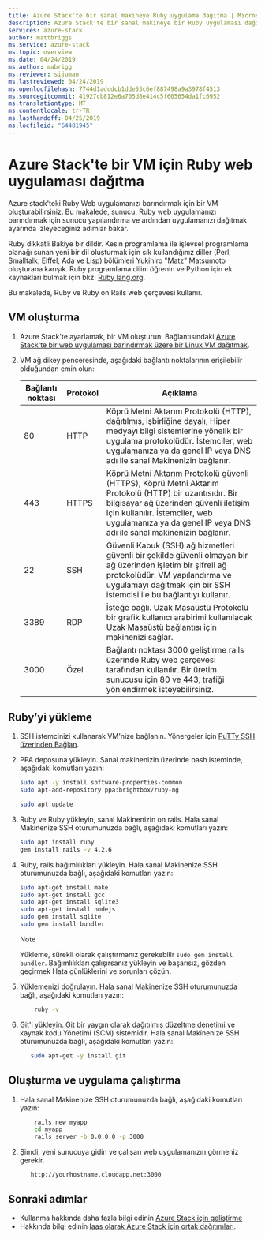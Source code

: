 ```yaml
---
title: Azure Stack'te bir sanal makineye Ruby uygulama dağıtma | Microsoft Docs
description: Azure Stack'te bir sanal makineye bir Ruby uygulaması dağıtın.
services: azure-stack
author: mattbriggs
ms.service: azure-stack
ms.topic: overview
ms.date: 04/24/2019
ms.author: mabrigg
ms.reviewer: sijuman
ms.lastreviewed: 04/24/2019
ms.openlocfilehash: 7744d1adcdcb1dde53c6ef887498a9a3978f4513
ms.sourcegitcommit: 41927cb812e6a705d8e414c5f605654da1fc6952
ms.translationtype: MT
ms.contentlocale: tr-TR
ms.lasthandoff: 04/25/2019
ms.locfileid: "64481945"
---
```

# <a name="how-to-deploy-a-ruby-web-app-to-a-vm-in-azure-stack"></a>Azure Stack'te bir VM için Ruby web uygulaması dağıtma

Azure stack'teki Ruby Web uygulamanızı barındırmak için bir VM oluşturabilirsiniz. Bu makalede, sunucu, Ruby web uygulamanızı barındırmak için sunucu yapılandırma ve ardından uygulamanızı dağıtmak ayarında izleyeceğiniz adımlar bakar.

Ruby dikkatli Bakiye bir dildir. Kesin programlama ile işlevsel programlama olanağı sunan yeni bir dil oluşturmak için sık kullandığınız diller (Perl, Smalltalk, Eiffel, Ada ve Lisp) bölümleri Yukihiro "Matz" Matsumoto oluşturana karışık. Ruby programlama dilini öğrenin ve Python için ek kaynakları bulmak için bkz: [Ruby lang.org](https://www.ruby-lang.org).

Bu makalede, Ruby ve Ruby on Rails web çerçevesi kullanır.

## <a name="create-a-vm"></a>VM oluşturma

1. Azure Stack'te ayarlamak, bir VM oluşturun. Bağlantısındaki [Azure Stack'te bir web uygulaması barındırmak üzere bir Linux VM dağıtmak](azure-stack-dev-start-howto-deploy-linux.md).

2. VM ağ dikey penceresinde, aşağıdaki bağlantı noktalarının erişilebilir olduğundan emin olun:

    | Bağlantı noktası | Protokol | Açıklama |
    | --- | --- | --- |
    | 80 | HTTP | Köprü Metni Aktarım Protokolü (HTTP), dağıtılmış, işbirliğine dayalı, Hiper medyayı bilgi sistemlerine yönelik bir uygulama protokolüdür. İstemciler, web uygulamanıza ya da genel IP veya DNS adı ile sanal Makinenizin bağlanır. |
    | 443 | HTTPS | Köprü Metni Aktarım Protokolü güvenli (HTTPS), Köprü Metni Aktarım Protokolü (HTTP) bir uzantısıdır. Bir bilgisayar ağ üzerinden güvenli iletişim için kullanılır. İstemciler, web uygulamanıza ya da genel IP veya DNS adı ile sanal makinenizin bağlanır. |
    | 22 | SSH | Güvenli Kabuk (SSH) ağ hizmetleri güvenli bir şekilde güvenli olmayan bir ağ üzerinden işletim bir şifreli ağ protokolüdür. VM yapılandırma ve uygulamayı dağıtmak için bir SSH istemcisi ile bu bağlantıyı kullanır. |
    | 3389 | RDP | İsteğe bağlı. Uzak Masaüstü Protokolü bir grafik kullanıcı arabirimi kullanılacak Uzak Masaüstü bağlantısı için makinenizi sağlar.   |
    | 3000 | Özel | Bağlantı noktası 3000 geliştirme rails üzerinde Ruby web çerçevesi tarafından kullanılır. Bir üretim sunucusu için 80 ve 443, trafiği yönlendirmek isteyebilirsiniz. |

## <a name="install-ruby"></a>Ruby’yi yükleme

1. SSH istemcinizi kullanarak VM'nize bağlanın. Yönergeler için [PuTTy SSH üzerinden Bağlan](azure-stack-dev-start-howto-ssh-public-key.md#connect-via-ssh-with-putty).
1. PPA deposuna yükleyin. Sanal makinenizin üzerinde bash isteminde, aşağıdaki komutları yazın:

    ```bash  
    sudo apt -y install software-properties-common
    sudo apt-add-repository ppa:brightbox/ruby-ng

    sudo apt update
    ```

2. Ruby ve Ruby yükleyin, sanal Makinenizin on rails. Hala sanal Makinenize SSH oturumunuzda bağlı, aşağıdaki komutları yazın:

    ```bash  
    sudo apt install ruby
    gem install rails -v 4.2.6
    ```

3. Ruby, rails bağımlılıkları yükleyin. Hala sanal Makinenize SSH oturumunuzda bağlı, aşağıdaki komutları yazın:

    ```bash  
    sudo apt-get install make
    sudo apt-get install gcc
    sudo apt-get install sqlite3
    sudo apt-get install nodejs
    sudo gem install sqlite
    sudo gem install bundler
    ```

    > [!Note]  
    > Yükleme, sürekli olarak çalıştırmanız gerekebilir `sudo gem install bundler`. Bağımlılıkları çalışırsanız yükleyin ve başarısız, gözden geçirmek Hata günlüklerini ve sorunları çözün.

4. Yüklemenizi doğrulayın. Hala sanal Makinenize SSH oturumunuzda bağlı, aşağıdaki komutları yazın:

    ```bash  
        ruby -v
    ```

3. Git'i yükleyin. [Git](https://git-scm.com) bir yaygın olarak dağıtılmış düzeltme denetimi ve kaynak kodu Yönetimi (SCM) sistemidir. Hala sanal Makinenize SSH oturumunuzda bağlı, aşağıdaki komutları yazın:

    ```bash  
       sudo apt-get -y install git
    ```

## <a name="create-and-run-an-app"></a>Oluşturma ve uygulama çalıştırma

1. Hala sanal Makinenize SSH oturumunuzda bağlı, aşağıdaki komutları yazın:

    ```bash
        rails new myapp
        cd myapp
        rails server -b 0.0.0.0 -p 3000
    ```

2.  Şimdi, yeni sunucuya gidin ve çalışan web uygulamanızın görmeniz gerekir.

    ```HTTP  
       http://yourhostname.cloudapp.net:3000
    ```

## <a name="next-steps"></a>Sonraki adımlar

- Kullanma hakkında daha fazla bilgi edinin [Azure Stack için geliştirme](azure-stack-dev-start.md)
- Hakkında bilgi edinin [Iaas olarak Azure Stack için ortak dağıtımları](azure-stack-dev-start-deploy-app.md).